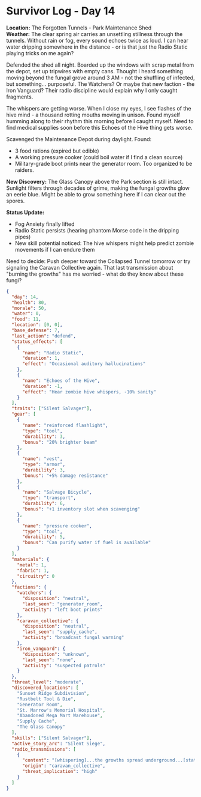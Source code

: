 # Survivor Log - Day 14

**Location:** The Forgotten Tunnels - Park Maintenance Shed  
**Weather:** The clear spring air carries an unsettling stillness through the tunnels. Without rain or fog, every sound echoes twice as loud. I can hear water dripping somewhere in the distance - or is that just the Radio Static playing tricks on me again?

Defended the shed all night. Boarded up the windows with scrap metal from the depot, set up tripwires with empty cans. Thought I heard something moving beyond the fungal grove around 3 AM - not the shuffling of infected, but something... purposeful. The Watchers? Or maybe that new faction - the Iron Vanguard? Their radio discipline would explain why I only caught fragments.

The whispers are getting worse. When I close my eyes, I see flashes of the hive mind - a thousand rotting mouths moving in unison. Found myself humming along to their rhythm this morning before I caught myself. Need to find medical supplies soon before this Echoes of the Hive thing gets worse.

Scavenged the Maintenance Depot during daylight. Found:
- 3 food rations (expired but edible)
- A working pressure cooker (could boil water if I find a clean source)
- Military-grade boot prints near the generator room. Too organized to be raiders.

**New Discovery:** The Glass Canopy above the Park section is still intact. Sunlight filters through decades of grime, making the fungal growths glow an eerie blue. Might be able to grow something here if I can clear out the spores.

**Status Update:**  
- Fog Anxiety finally lifted  
- Radio Static persists (hearing phantom Morse code in the dripping pipes)  
- New skill potential noticed: The hive whispers might help predict zombie movements if I can endure them  

Need to decide: Push deeper toward the Collapsed Tunnel tomorrow or try signaling the Caravan Collective again. That last transmission about "burning the growths" has me worried - what do they know about these fungi?

```json
{
  "day": 14,
  "health": 80,
  "morale": 50,
  "water": 0,
  "food": 11,
  "location": [0, 0],
  "base_defense": 7,
  "last_action": "defend",
  "status_effects": [
    {
      "name": "Radio Static",
      "duration": 1,
      "effect": "Occasional auditory hallucinations"
    },
    {
      "name": "Echoes of the Hive",
      "duration": -1,
      "effect": "Hear zombie hive whispers, -10% sanity"
    }
  ],
  "traits": ["Silent Salvager"],
  "gear": [
    {
      "name": "reinforced flashlight",
      "type": "tool",
      "durability": 3,
      "bonus": "20% brighter beam"
    },
    {
      "name": "vest",
      "type": "armor",
      "durability": 3,
      "bonus": "+5% damage resistance"
    },
    {
      "name": "Salvage Bicycle",
      "type": "transport",
      "durability": 6,
      "bonus": "+1 inventory slot when scavenging"
    },
    {
      "name": "pressure cooker",
      "type": "tool",
      "durability": 5,
      "bonus": "Can purify water if fuel is available"
    }
  ],
  "materials": {
    "metal": 1,
    "fabric": 1,
    "circuitry": 0
  },
  "factions": {
    "watchers": {
      "disposition": "neutral",
      "last_seen": "generator_room",
      "activity": "left boot prints"
    },
    "caravan_collective": {
      "disposition": "neutral",
      "last_seen": "supply_cache",
      "activity": "broadcast fungal warning"
    },
    "iron_vanguard": {
      "disposition": "unknown",
      "last_seen": "none",
      "activity": "suspected patrols"
    }
  },
  "threat_level": "moderate",
  "discovered_locations": [
    "Sunset Ridge Subdivision",
    "Rustbelt Tool & Die",
    "Generator Room",
    "St. Marrow's Memorial Hospital",
    "Abandoned Mega Mart Warehouse",
    "Supply Cache",
    "The Glass Canopy"
  ],
  "skills": ["Silent Salvager"],
  "active_story_arc": "Silent Siege",
  "radio_transmissions": [
    {
      "content": "[whispering]...the growths spread underground...[static]",
      "origin": "caravan_collective",
      "threat_implication": "high"
    }
  ]
}
```